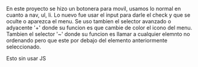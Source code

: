 En este proyecto se hizo un botonera para movil, usamos lo normal en cuanto a nav, ul, li.
Lo nuevo fue usar el input para darle el check y que se oculte o aparezca el menu.
Se uso tambien  el selector avanzado o adyacente '+' donde su funcion es que cambie de color el icono del menu.
Tambien el selector '~' donde su funcion es llamar a cualquier elemnto no ordenando pero que este por debajo del elemento anteriormente seleccionado.

Esto sin usar JS
